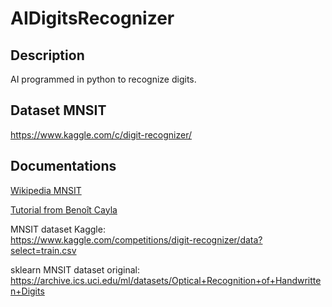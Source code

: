# AIDigitsRecognizer

## Description

AI programmed in python to recognize digits.  

## Dataset MNSIT

<https://www.kaggle.com/c/digit-recognizer/>

## Documentations

[Wikipedia MNSIT](https://en.wikipedia.org/wiki/MNIST_database)  

[Tutorial from Benoît Cayla](https://www.datacorner.fr/mnsit-1/)  

MNSIT dataset Kaggle:  
<https://www.kaggle.com/competitions/digit-recognizer/data?select=train.csv>

sklearn MNSIT dataset original:  
<https://archive.ics.uci.edu/ml/datasets/Optical+Recognition+of+Handwritten+Digits>
